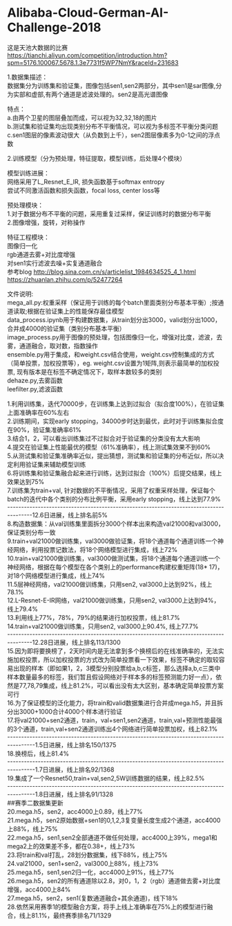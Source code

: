 # Alibaba-Cloud-German-AI-Challenge-2018

这是天池大数据的比赛<br/>
https://tianchi.aliyun.com/competition/introduction.htm?spm=5176.100067.5678.1.3e7731f5WP7NmY&raceId=231683<br/>



1.数据集描述：<br/>
数据集分为训练集和验证集，图像包括sen1,sen2两部分，其中sen1是sar图像,分为实部和虚部,有两个通道是滤波处理的。sen2是高光谱图像<br/>

特点：<br/>
a.由两个卫星的图层叠加而成，可以视为32,32,18的图片<br/>
b.测试集和验证集均出现类别分布不平衡情况，可以视为多标签不平衡分类问题<br/>
c.sen1图层的像素波动很大（从负数到上千），sen2图层像素多为0-1之间的浮点数<br/>

2.训练模型（分为预处理，特征提取，模型训练，后处理4个模块）<br/>

模型训练进展：<br/>
网络采用了L_Resnet_E_IR, 损失函数基于softmax entropy<br/>
尝试不同激活函数和损失函数，focal loss, center loss等<br/>

预处理模块：<br/>
1.对于数据分布不平衡的问题，采用重复过采样，保证训练时的数据分布平衡<br/>
2.图像增强，旋转，对称操作

特征工程模块：<br/>
图像归一化<br/>
rgb通道去雾+对比度增强<br/>
对sen1实行滤波去噪+实复通道融合<br/>
参考blog http://blog.sina.com.cn/s/articlelist_1984634525_4_1.html<br/>
https://zhuanlan.zhihu.com/p/52477264<br/>

文件说明:<br/>
mega_all.py:权重采样（保证用于训练的每个batch里面类别分布基本平衡）;按通道读取;根据在验证集上的性能保存最佳模型<br/>
data_process.ipynb用于构建数据集，从train划分出3000，valid划分出1000，合并成4000的验证集（类别分布基本平衡）<br/>
image_process.py用于图像的预处理，包括图像归一化，增强对比度，滤波，去雾，通道融合，取对数，指数操作<br/>
ensemble.py用于集成，和weight.csv结合使用，weight.csv控制集成的方式（简单投票，加权投票等），eg. weight.csv设置为1矩阵,则表示最简单的加权投票, 现有版本是在标签不确定情况下，取样本数较多的类别<br/>
dehaze.py,去雾函数<br/>
leefilter.py,滤波函数<br/>


1.利用训练集，迭代70000步，在训练集上达到过拟合（拟合度100%），在验证集上面准确率在60%左右<br/>
2.训练期间，实现early stopping，34000步时达到最优，此时对于训练集拟合度在90%，验证集准确率61%<br/>
3.结合1，2，可以看出训练集过不过拟合对于验证集的分类没有太大影响<br/>
4.提交在验证集上性能最优的模型（61%准确率），线上测试集效果不到60%<br/>
5.从测试集和验证集准确率近似，提出猜想，测试集和验证集的分布近似，所以决定利用验证集来辅助模型训练<br/>
6.将训练集和验证集融合起来进行训练，达到过拟合（100%）后提交结果，线上效果达到75%<br/>
7.训练集为train+val, 针对数据的不平衡情况，采用了权重采样处理，保证每个batch的迭代中各个类别的分布比例平衡，采用early stopping，线上达到77.9%<br/>
---------------------------------------------------------------------------------------12.6日进展，线上排名前5%<br/>
8.构造数据集：从val训练集里面拆分3000个样本出来构造val21000和val3000，保证类别分布一致<br/>
9.train+val21000做训练集，val3000做验证集，将18个通道每个通道训练一个神经网络，利用投票记数法，将18个网络模型进行集成，线上72%<br/>
10.train+val21000做训练集，val3000做测试集，将18个通道每个通道训练一个神经网络，根据在每个模型在各个类别上的performance构建权重矩阵(18* 17)，对18个网络模型进行集成，线上74%<br/>
11.5层神经网络，val21000做训练集，只用sen2, val3000上达到92%，线上78.1%<br/>
12.L-Resnet-E-IR网络，val21000做训练集，只用sen2, val3000上达到94%，线上79.4%<br/>
13.利用线上77%，78%，79%的结果进行加权投票，线上81.7%<br/>
14.train+val21000做训练集，只用sen2, val3000上90.4%, 线上77.7%<br/>
---------------------------------------------------------------------------------------12.28日进展，线上排名113/1300<br/>
15.因为即将要换榜了，2天时间内是无法拿到多个换榜后的在线准确率的，无法实施加权投票，所以加权投票的方式改为简单投票看一下效果，标签不确定的取较容易出现的样本（即如果1，2，3模型分别投票给a,b,c标签，那么选择a,b,c三类中样本数量最多的标签，我们暂且假设网络对于样本多的标签预测能力好一点），依然是77,78,79集成，线上81.2%，可以看出没有太大区别，基本确定简单投票方案可行<br/>
16.为了保证模型的泛化能力，将train和valid数据集进行合并成mega.h5，并且拆分出3000+1000合计4000个样本进行验证<br/>
17.将val21000+sen2通道，train，val+sen1,sen2通道，train,val+预测性能最强的3个通道，train,val+sen2通道训练出4个网络进行简单投票加权，线上82.1%<br/>
----------------------------------------------------------------------------------------1.5日进展，线上排名150/1375<br/>
18.换榜后，线上81.4%<br/>
----------------------------------------------------------------------------------------1.7日进展，线上排名92/1368<br/>
19.集成了一个Resnet50,train+val,sen2,5W训练数据的结果，线上82.5%<br/>
----------------------------------------------------------------------------------------1.8日进展，线上排名91/1328<br/>
##赛季二数据集更新<br/>
20.mega.h5，sen2，acc4000上0.89，线上77%<br/>
21.mega.h5，sen2原始数据+sen1的0,1,2,3复变量长度生成2个通道，acc4000上88%，线上75%<br/>
22.mega.h5，sen1,sen2全部通道不做任何处理，acc4000上39%，mega1和mega2上的效果差不多，都在0.38+，线上73%<br/>
23.将train和val打乱，28划分数据集，线下88%，线上75%<br/>
24.val21000，sen1+sen2，val3000上88%，线上73%<br/>
25.mega.h5，sen1,sen2归一化，acc4000上91%，线上77%<br/>
26.mega.h5，sen2的所有通道除以2.8，对0，1，2（rgb）通道做去雾+对比度增强，acc4000上84%<br/>
27.mega.h5，sen2，sen1(复数通道融合+其余通道)，线下18%<br/>
28.依然采用赛季1的模型融合方案，将手上线上准确率在75%上的模型进行融合，线上81.1%，最终赛季排名71/1329
